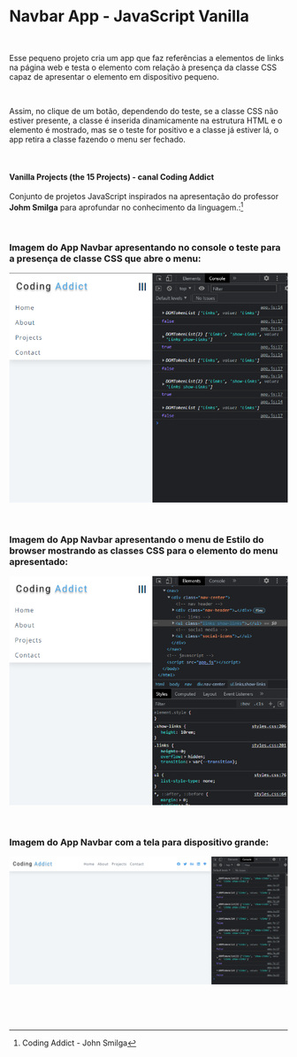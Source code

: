 # Navbar App - JavaScript Vanilla   

<br />

Esse pequeno projeto cria um app que faz referências a elementos de links na página web e testa o elemento com relação à presença da classe CSS capaz de apresentar o elemento em dispositivo pequeno. 

<br />

Assim, no clique de um botão, dependendo do teste, se a classe CSS não estiver presente, a classe é inserida dinamicamente na estrutura HTML e o elemento é mostrado, mas se o teste for positivo e a classe já estiver lá, o app retira a classe fazendo o menu ser fechado. 


<br />

#### Vanilla Projects (the 15 Projects) -  canal Coding Addict

Conjunto de projetos JavaScript inspirados na apresentação do professor **Johm Smilga** para aprofundar no conhecimento da linguagem.:[^1]


<br />

### Imagem do App Navbar apresentando no console o teste para a presença de classe CSS que abre o menu:

![Imagem do App Navbar apresentando no console o teste para a presença de classe CSS que abre o menu](/public/images/javascript-vanilla-navbar-01.png)

<br />

### Imagem do App Navbar apresentando o menu de Estilo do browser mostrando as classes CSS para o elemento do menu apresentado:

![Imagem do App Navbar apresentando o menu de Estilo do browser mostrando as classes CSS para o elemento do menu apresentado](/public/images/javascript-vanilla-navbar-02.png)

<br />

### Imagem do App Navbar com a tela para dispositivo grande:

![Imagem do App Navbar com a tela para dispositivo grande](/public/images/javascript-vanilla-navbar-03.png)

<br />


<br />
<br />

[^1]:Coding Addict - John Smilga 

